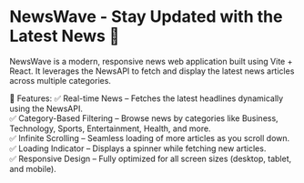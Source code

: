 # NewsWave - Stay Updated with the Latest News 📰

NewsWave is a modern, responsive news web application built using Vite + React. It leverages the NewsAPI to fetch and display the latest news articles across multiple categories.

🌟 Features:
✅ Real-time News – Fetches the latest headlines dynamically using the NewsAPI. <br/>
✅ Category-Based Filtering – Browse news by categories like Business, Technology, Sports, Entertainment, Health, and more.<br/>
✅ Infinite Scrolling – Seamless loading of more articles as you scroll down.<br/>
✅ Loading Indicator – Displays a spinner while fetching new articles.<br/>
✅ Responsive Design – Fully optimized for all screen sizes (desktop, tablet, and mobile).<br/>